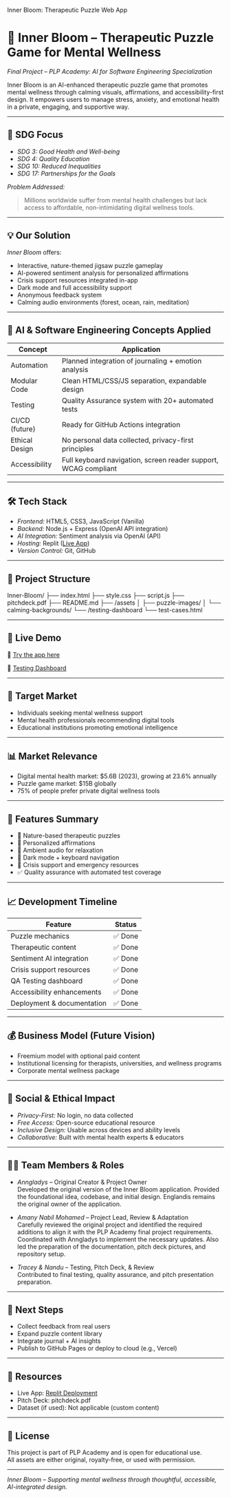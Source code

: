 Inner Bloom: Therapeutic Puzzle Web App

# 🌸 Inner Bloom – Therapeutic Puzzle Game for Mental Wellness

*Final Project – PLP Academy: AI for Software Engineering Specialization*

Inner Bloom is an AI-enhanced therapeutic puzzle game that promotes mental wellness through calming visuals, affirmations, and accessibility-first design. It empowers users to manage stress, anxiety, and emotional health in a private, engaging, and supportive way.

---

## 🎯 SDG Focus

- *SDG 3: Good Health and Well-being*
- *SDG 4: Quality Education*
- *SDG 10: Reduced Inequalities*
- *SDG 17: Partnerships for the Goals*

*Problem Addressed:*
> Millions worldwide suffer from mental health challenges but lack access to affordable, non-intimidating digital wellness tools.

---

## 💡 Our Solution

*Inner Bloom* offers:

- Interactive, nature-themed jigsaw puzzle gameplay  
- AI-powered sentiment analysis for personalized affirmations  
- Crisis support resources integrated in-app  
- Dark mode and full accessibility support  
- Anonymous feedback system  
- Calming audio environments (forest, ocean, rain, meditation)

---

## 🧠 AI & Software Engineering Concepts Applied

| Concept | Application |
|--------|-------------|
| Automation | Planned integration of journaling + emotion analysis |
| Modular Code | Clean HTML/CSS/JS separation, expandable design |
| Testing | Quality Assurance system with 20+ automated tests |
| CI/CD (future) | Ready for GitHub Actions integration |
| Ethical Design | No personal data collected, privacy-first principles |
| Accessibility | Full keyboard navigation, screen reader support, WCAG compliant |

---

## 🛠️ Tech Stack

- *Frontend:* HTML5, CSS3, JavaScript (Vanilla)
- *Backend:* Node.js + Express (OpenAI API integration)
- *AI Integration:* Sentiment analysis via OpenAI (API)
- *Hosting:* Replit ([Live App](https://inner-bloom-pro-anngladys.replit.app))
- *Version Control:* Git, GitHub

---

## 📁 Project Structure

Inner-Bloom/
├── index.html
├── style.css
├── script.js
├── pitchdeck.pdf
├── README.md
├── /assets
│   ├── puzzle-images/
│   └── calming-backgrounds/
└── /testing-dashboard
└── test-cases.html

---

## 🚀 Live Demo

🔗 [Try the app here](https://inner-bloom-pro-anngladys.replit.app)

🧪 [Testing Dashboard](https://inner-bloom-pro-anngladys.replit.app/testing-dashboard.html)

---

## 👥 Target Market

- Individuals seeking mental wellness support
- Mental health professionals recommending digital tools
- Educational institutions promoting emotional intelligence

---

## 📊 Market Relevance

- Digital mental health market: $5.6B (2023), growing at 23.6% annually  
- Puzzle game market: $15B globally  
- 75% of people prefer private digital wellness tools

---

## 🧩 Features Summary

- 🌿 Nature-based therapeutic puzzles
- 💬 Personalized affirmations
- 🧘 Ambient audio for relaxation
- 🌙 Dark mode + keyboard navigation
- 🚨 Crisis support and emergency resources
- ✅ Quality assurance with automated test coverage

---

## 📈 Development Timeline

| Feature                          | Status    |
|----------------------------------|-----------|
| Puzzle mechanics                 | ✅ Done    |
| Therapeutic content              | ✅ Done    |
| Sentiment AI integration         | ✅ Done    |
| Crisis support resources         | ✅ Done    |
| QA Testing dashboard             | ✅ Done    |
| Accessibility enhancements       | ✅ Done    |
| Deployment & documentation       | ✅ Done    |

---

## 💰 Business Model (Future Vision)

- Freemium model with optional paid content
- Institutional licensing for therapists, universities, and wellness programs
- Corporate mental wellness package

---

## 🤝 Social & Ethical Impact

- *Privacy-First:* No login, no data collected  
- *Free Access:* Open-source educational resource  
- *Inclusive Design:* Usable across devices and ability levels  
- *Collaborative:* Built with mental health experts & educators

---

## 👩‍💻 Team Members & Roles

- *Anngladys* – Original Creator & Project Owner  
  Developed the original version of the Inner Bloom application. Provided the foundational idea, codebase, and initial design. Englandis remains the original owner of the application.

- *Amany Nabil Mohamed* – Project Lead, Review & Adaptation  
  Carefully reviewed the original project and identified the required additions to align it with the PLP Academy final project requirements. Coordinated with Anngladys to implement the necessary updates. Also led the preparation of the documentation, pitch deck pictures, and repository setup.

- *Tracey & Nandu* – Testing, Pitch Deck, & Review  
  Contributed to final testing, quality assurance, and pitch presentation preparation.
---

## 📌 Next Steps

- Collect feedback from real users  
- Expand puzzle content library  
- Integrate journal + AI insights  
- Publish to GitHub Pages or deploy to cloud (e.g., Vercel)

---

## 📎 Resources

- Live App: [Replit Deployment](https://inner-bloom-pro-anngladys.replit.app)
- Pitch Deck: pitchdeck.pdf
- Dataset (if used): Not applicable (custom content)

---

## 📝 License

This project is part of PLP Academy and is open for educational use.  
All assets are either original, royalty-free, or used with permission.

---

*Inner Bloom – Supporting mental wellness through thoughtful, accessible, AI-integrated design.*
